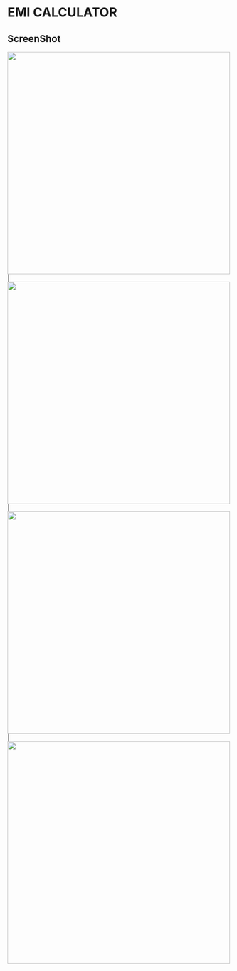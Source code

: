 # EMI CALCULATOR

## ScreenShot

<img src = "https://user-images.githubusercontent.com/122794880/219140251-4909ff94-b41b-4573-aaea-5ebc2b4263bf.jpeg" height="500px"/> |
<img src = "https://user-images.githubusercontent.com/122794880/219140570-af972868-8c35-4533-b027-fca40a088ac3.jpeg" height="500px"/> |
<img src = "https://user-images.githubusercontent.com/122794880/219140872-58ae6691-d708-4cba-8e84-02bf068d057d.jpeg" height="500px"/> |
<img src = "https://user-images.githubusercontent.com/122794880/219141023-5a7abe78-2e44-48ae-ab84-8deab8f74a97.jpeg" height="500px"/>
